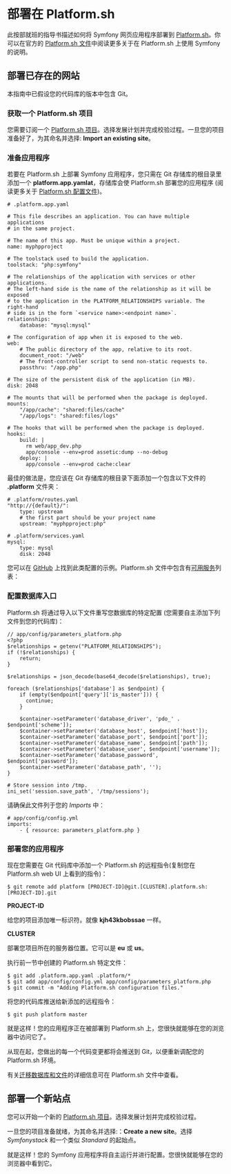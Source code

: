 # 部署在 Platform.sh

此按部就班的指导书描述如何将 Symfony 网页应用程序部署到 [Platform.sh](https://platform.sh/)。你可以在官方的 [Platform.sh 文件](https://docs.platform.sh/)中阅读更多关于在 Platform.sh 上使用 Symfony 的说明。

## 部署已存在的网站

本指南中已假设您的代码库的版本中包含 Git。

### 获取一个 Platform.sh 项目

您需要订阅一个 [Platform.sh 项目](https://marketplace.commerceguys.com/platform/buy-now)。选择发展计划并完成校验过程。一旦您的项目准备好了，为其命名并选择: **Import an existing site**。

### 准备应用程序

若要在 Platform.sh 上部署 Symfony 应用程序，您只需在 Git 存储库的根目录里添加一个 **platform.app.yamlat**，存储库会使 Platform.sh 部署您的应用程序 (阅读更多关于 [Platform.sh 配置文件](https://docs.platform.sh/))。

```
# .platform.app.yaml

# This file describes an application. You can have multiple applications
# in the same project.

# The name of this app. Must be unique within a project.
name: myphpproject

# The toolstack used to build the application.
toolstack: "php:symfony"

# The relationships of the application with services or other applications.
# The left-hand side is the name of the relationship as it will be exposed
# to the application in the PLATFORM_RELATIONSHIPS variable. The right-hand
# side is in the form `<service name>:<endpoint name>`.
relationships:
    database: "mysql:mysql"

# The configuration of app when it is exposed to the web.
web:
    # The public directory of the app, relative to its root.
    document_root: "/web"
    # The front-controller script to send non-static requests to.
    passthru: "/app.php"

# The size of the persistent disk of the application (in MB).
disk: 2048

# The mounts that will be performed when the package is deployed.
mounts:
    "/app/cache": "shared:files/cache"
    "/app/logs": "shared:files/logs"

# The hooks that will be performed when the package is deployed.
hooks:
    build: |
      rm web/app_dev.php
      app/console --env=prod assetic:dump --no-debug
    deploy: |
      app/console --env=prod cache:clear
```

最佳的做法是，您应该在 Git 存储库的根目录下面添加一个包含以下文件的 **.platform** 文件夹：

```
# .platform/routes.yaml
"http://{default}/":
    type: upstream
    # the first part should be your project name
    upstream: "myphpproject:php"
```

```
# .platform/services.yaml
mysql:
    type: mysql
    disk: 2048
```

您可以在 [GitHub](https://github.com/platformsh/platformsh-examples) 上找到此类配置的示例。Platform.sh 文件中包含有[可用服务](https://docs.platform.sh/#configure-services)列表：

### 配置数据库入口

Platform.sh 将通过导入以下文件重写您数据库的特定配置 (您需要自主添加下列文件到您的代码库)：

```
// app/config/parameters_platform.php
<?php
$relationships = getenv("PLATFORM_RELATIONSHIPS");
if (!$relationships) {
    return;
}

$relationships = json_decode(base64_decode($relationships), true);

foreach ($relationships['database'] as $endpoint) {
    if (empty($endpoint['query']['is_master'])) {
      continue;
    }

    $container->setParameter('database_driver', 'pdo_' . $endpoint['scheme']);
    $container->setParameter('database_host', $endpoint['host']);
    $container->setParameter('database_port', $endpoint['port']);
    $container->setParameter('database_name', $endpoint['path']);
    $container->setParameter('database_user', $endpoint['username']);
    $container->setParameter('database_password', $endpoint['password']);
    $container->setParameter('database_path', '');
}

# Store session into /tmp.
ini_set('session.save_path', '/tmp/sessions');
```

请确保此文件列于您的 *Imports* 中：

```
# app/config/config.yml
imports:
    - { resource: parameters_platform.php }
```

### 部署您的应用程序

现在您需要在 Git 代码库中添加一个 Platform.sh 的远程指令(复制您在 Platform.sh web UI 上看到的指令)：

```
$ git remote add platform [PROJECT-ID]@git.[CLUSTER].platform.sh:[PROJECT-ID].git
```

**PROJECT-ID**

给您的项目添加唯一标识符。就像 **kjh43kbobssae** 一样。

**CLUSTER**

部署您项目所在的服务器位置。它可以是 **eu** 或 **us**。  

执行前一节中创建的 Platform.sh 特定文件：

```
$ git add .platform.app.yaml .platform/*
$ git add app/config/config.yml app/config/parameters_platform.php
$ git commit -m "Adding Platform.sh configuration files."
```

将您的代码库推送给新添加的远程指令：

```
$ git push platform master
```

就是这样！您的应用程序正在被部署到 Platform.sh 上，您很快就能够在您的浏览器中访问它了。

从现在起，您做出的每一个代码变更都将会推送到 Git，以便重新调配您的 Platform.sh 环境。

有关[迁移数据库和文件](https://docs.platform.sh/)的详细信息可在 Platform.sh 文件中查看。

## 部署一个新站点

您可以开始一个新的 [Platform.sh 项目](https://marketplace.commerceguys.com/platform/buy-now)。选择发展计划并完成校验过程。

一旦您的项目准备就绪，为其命名并选择:：**Create a new site**。选择 *Symfonystack* 和一个类似 *Standard* 的起始点。

就是这样！您的 Symfony 应用程序将自主运行并进行配置。您很快就能够在您的浏览器中看到它。
